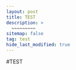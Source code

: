 ```yaml
---
layout: post
title: TEST
description: >
  ~~~~~~~~~
sitemap: false
tag: test
hide_last_modified: true
---
```


#TEST
